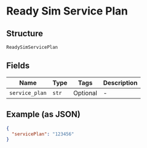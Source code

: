 
# Ready Sim Service Plan

## Structure

`ReadySimServicePlan`

## Fields

| Name | Type | Tags | Description |
|  --- | --- | --- | --- |
| `service_plan` | `str` | Optional | - |

## Example (as JSON)

```json
{
  "servicePlan": "123456"
}
```


